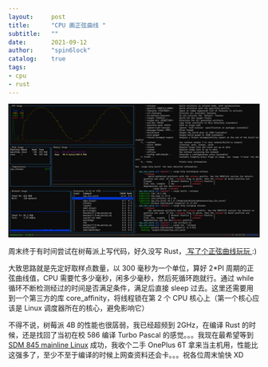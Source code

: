 ```yaml
---
layout:     post
title:      "CPU 画正弦曲线 "
subtitle:   ""
date:       2021-09-12
author:     "spin6lock"
catalog:    true
tags:
- cpu
- rust
---
```

![image](/assets/images/cpu_sin_curve.png)

周末终于有时间尝试在树莓派上写代码，好久没写 Rust，[ 写了个正弦曲线玩玩 ](https://github.com/spin6lock/cpu_sin_curve) :)

大致思路就是先定好取样点数量，以 300 毫秒为一个单位，算好 2*PI 周期的正弦曲线值，CPU 需要忙多少毫秒，闲多少毫秒，然后死循环跑就行。通过 while 循环不断检测经过的时间是否满足条件，满足后直接 sleep 过去。这里还需要用到一个第三方的库 core_affinity，将线程锁在第 2 个 CPU 核心上（第一个核心应该是 Linux 调度器所在的核心，避免影响它）

不得不说，树莓派 4B 的性能也很孱弱，我已经超频到 2GHz，在编译 Rust 的时候，还是找回了当初在校 586 编译 Turbo Pascal 的感觉。。。我现在最希望等到 [SDM 845 mainline Linux](https://wiki.postmarketos.org/wiki/SDM845_Mainlining) 成功，我收个二手 OnePlus 6T 拿来当主机用，性能比这强多了，至少不至于编译的时候上网查资料还会卡。。。祝各位周末愉快 XD
